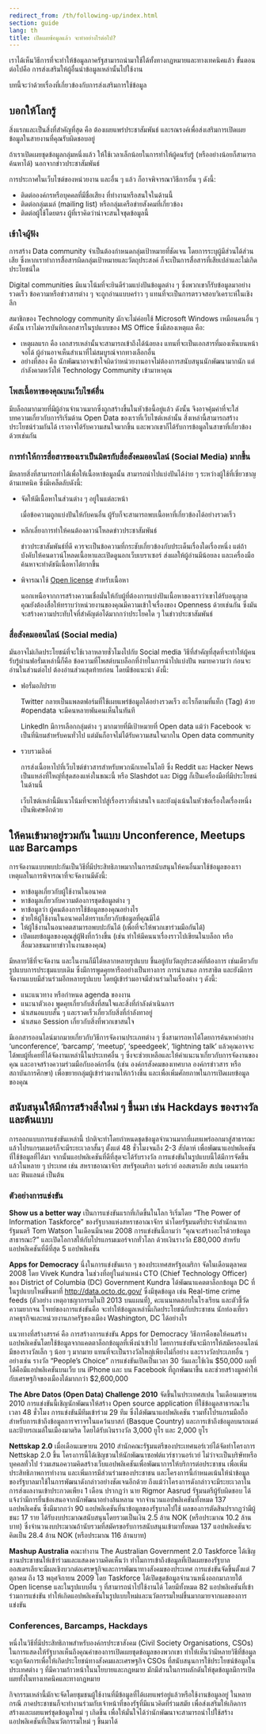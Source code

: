 ```yaml
---
redirect_from: /th/following-up/index.html
section: guide
lang: th
title: เปิดเผยข้อมูลแล้ว จะทำอย่างไรต่อไป?
---
```


เราได้เห็นวิธีการที่จะทำให้ข้อมูลภาครัฐสามารถนำมาใช้ได้ทั้งทางกฎหมายและทางเทคนิคแล้ว ขั้นตอนต่อไปคือ การส่งเสริมให้ผู้อื่นนำข้อมูลเหล่านั้นไปใช้งาน

บทนี้จะว่าด้วยเรื่องที่เกี่ยวข้องกับการส่งเสริมการใช้ข้อมูล

## บอกให้โลกรู้

สิ่งแรกและเป็นสิ่งที่สำคัญที่สุด คือ ต้องเผยแพร่ประชาสัมพันธ์ และรณรงค์เพื่อส่งเสริมการเปิดเผยข้อมูลในสายงานที่คุณรับผิดชอบอยู่

ถ้าเราเปิดเผยชุดข้อมูลกลุ่มหนึ่งแล้ว ให้ใช้เวลาเล็กน้อยในการทำให้ผู้คนรับรู้ (หรืออย่างน้อยก็สามารถค้นหาได้) นอกจากข่าวประชาสัมพันธ์

การประกาศในเว็บไซต์ของหน่วยงาน และอื่น ๆ แล้ว ก็อาจพิจารณาวิธีการอื่น ๆ ดังนี้:

- ติดต่อองค์กรหรือบุคคลที่มีชื่อเสียง ที่ทำงานหรือสนใจในด้านนี้
- ติดต่อกลุ่มเมล์ (mailing list) หรือกลุ่มเครือข่ายสังคมที่เกี่ยวข้อง
- ติดต่อผู้ใช้โดยตรง ผู้ที่เราคิดว่าน่าจะสนใจชุดข้อมูลนี้

### เข้าใจผู้ฟัง

การสร้าง Data community จำเป็นต้องกำหนดกลุ่มเป้าหมายที่ชัดเจน โดยการระบุผู้มีส่วนได้ส่วนเสีย ซึ่งหากเราทำการสื่อสารผิดกลุ่มเป้าหมายและวัตถุประสงค์ ก็จะเป็นการสื่อสารที่เสียเปล่าและไม่เกิดประโยชน์ใด

Digital communities มีแนวโน้มที่จะยินดีร่วมแบ่งปันข้อมูลต่าง ๆ ซึ่งพวกเขาก็รับข้อมูลมาอย่างรวดเร็ว ข้อความหรือข่าวสารต่าง ๆ จะถูกอ่านแบบคร่าว ๆ แทนที่จะเป็นการตรวจสอบวิเคราะห์ในเชิงลึก

สมาชิกของ Technology community มักจะไม่ค่อยใช้ Microsoft Windows เหมือนคนอื่น ๆ ดังนั้น เราไม่ควรบันทึกเอกสารในรูปแบบของ MS Office ซึ่งมีสองเหตุผล คือ:

- เหตุผลแรก คือ เอกสารเหล่านั้นจะสามารถเข้าถึงได้น้อยลง แทนที่จะเป็นเอกสารที่มองเห็นบนหน้าจอได้ ผู้อ่านอาจเห็นสำเนาที่ไม่สมบูรณ์จากทางเลือกอื่น
- อย่างที่สอง คือ นักพัฒนาอาจเข้าใจผิดว่าหน่วยงานอาจไม่ต้องการสนับสนุนนักพัฒนามากนัก แต่กำลังคาดหวังให้ Technology Community เข้ามาหาคุณ

###  โพสเนื้อหาของคุณบนเว็บไซต์อื่น

มีบล็อกมากมายที่มีผู้อ่านจำนวนมากซึ่งถูกสร้างขึ้นในหัวข้อนี้อยู่แล้ว ดังนั้น จึงอาจคุ้มค่าที่จะใส่บทความเกี่ยวกับการริเริ่มด้าน Open Data ของเราที่เว็บไซต์เหล่านั้น สิ่งเหล่านี้สามารถสร้างประโยชน์ร่วมกันได้ เราอาจได้รับความสนใจมากขึ้น และพวกเขาก็ได้รับการข้อมูลในสาขาที่เกี่ยวข้องด้วยเช่นกัน

###  การทำให้การสื่อสารของเราเป็นมิตรกับสื่อสังคมออนไลน์ (Social Media) มากขึ้น

มีหลายสิ่งที่สามารถทำได้เพื่อให้เนื้อหาข้อมูลนั้น สามารถนำไปแบ่งปันได้ง่าย ๆ ระหว่างผู้ใช้ที่เชี่ยวชาญด้านเทคนิค ซึ่งมีเคล็ดลับดังนี้:

- จัดให้มีเนื้อหาในส่วนต่าง ๆ อยู่ในแต่ละหน้า

    เมื่อข้อความถูกแบ่งปันให้กับคนอื่น ผู้รับก็จะสามารถพบเนื้อหาที่เกี่ยวข้องได้อย่างรวดเร็ว

- หลีกเลี่ยงการทำให้คนต้องดาวน์โหลดข่าวประชาสัมพันธ์

    ข่าวประชาสัมพันธ์ที่ดี ควรจะเป็นข้อความที่กระชับเกี่ยวข้องกับประเด็นเรื่องใดเรื่องหนึ่ง แต่ถ้าบังคับให้คนดาวน์โหลดเนื้อหาและเปิดดูนอกเว็บเบราเซอร์ ส่งผลให้ผู้อ่านมีน้อยลง และเครื่องมือค้นหาจะทำดัชนีเนื้อหาได้ยากขึ้น

- พิจารณาใช้ [Open license](http://opendefinition.org/licenses/#content) สำหรับเนื้อหา

    นอกเหนือจากการสร้างความเชื่อมั่นให้กับผู้ที่ต้องการแบ่งปันเนื้อหาของเราว่าเขาได้รับอนุญาต คุณยังต้องสื่อให้ทราบว่าหน่วยงานของคุณมีความเข้าใจเรื่องของ Openness ด้วยเช่นกัน ซึ่งมันจะสร้างความประทับใจที่สำคัญต่อได้มากกว่าประโยคใด ๆ ในข่าวประชาสัมพันธ์

###  สื่อสังคมออนไลน์ (Social media)

มันอาจไม่เกิดประโยชน์ที่จะใช้เวลาหลายชั่วโมงไปกับ Social media วิธีที่สำคัญที่สุดที่จะทำให้ผู้คนรับรู้ผ่านฟอรั่มเหล่านี้ก็คือ ข้อความที่โพสต์บนบล็อกที่ง่ายในการนำไปแบ่งปัน หมายความว่า ก่อนจะอ่านในส่วนต่อไป ต้องอ่านส่วนสุดท้ายก่อน โดยมีข้อแนะนำ ดังนี้:

- ฟอรั่มอภิปราย

    Twitter กลายเป็นแพลตฟอร์มที่ใช้เผยแพร่ข้อมูลได้อย่างรวดเร็ว อะไรก็ตามที่แท็ก (Tag) ด้วย \#opendata จะมีคนหลายพันคนเห็นในทันที

    LinkedIn มีการเลือกกลุ่มต่าง ๆ มากมายที่มีเป้าหมายที่ Open data
แม้ว่า Facebook จะเป็นที่นิยมสำหรับคนทั่วไป แต่มันก็อาจไม่ได้รับความสนใจมากใน Open data community

- รวบรวมลิงค์

    การส่งเนื้อหาไปที่เว็บไซต์ข่าวสารสำหรับพวกนักเทคโนโลยี ซึ่ง Reddit และ Hacker News เป็นแหล่งที่ใหญ่ที่สุดสองแห่งในขณะนี้ หรือ Slashdot และ Digg ก็เป็นเครื่องมือที่มีประโยชน์ในด้านนี้

    เว็บไซต์เหล่านี้มีแนวโน้มที่จะพาไปสู่เรื่องราวที่น่าสนใจ และยังมุ่งเน้นในหัวข้อเรื่องใดเรื่องหนึ่งเป็นพิเศษอีกด้วย

## ให้คนเข้ามาอยู่รวมกัน ในแบบ Unconference, Meetups และ Barcamps

การจัดงานแบบพบปะกันเป็นวิธีที่มีประสิทธิภาพมากในการสนับสนุนให้คนอื่นมาใช้ข้อมูลของเรา เหตุผลในการพิจารณาที่จะจัดงานมีดังนี้:

- หาข้อมูลเกี่ยวกับผู้ใช้งานในอนาคต
- หาข้อมูลเกี่ยวกับความต้องการชุดข้อมูลต่าง ๆ
- หาข้อมูลว่า ผู้คนต้องการใช้ข้อมูลของคุณอย่างไร
- ช่วยให้ผู้ใช้งานในอนาคตได้ทราบเกี่ยวกับข้อมูลที่คุณมีได้
- ให้ผู้ใช้งานในอนาคตสามารถพบปะกันได้ (เพื่อที่จะให้พวกเขาร่วมมือกันได้)
- เปิดเผยข้อมูลของคุณสู่ผู้ฟังที่กว้างขึ้น (เช่น ทำให้มีคนนาเรื่องราวไปเขียนในบล็อก หรือ สื่อมวลชนมาทาข่าวในงานของคุณ)

มีหลายวิธีที่จะจัดงาน และในงานก็มีได้หลากหลายรูปแบบ ขึ้นอยู่กับวัตถุประสงค์ที่ต้องการ เช่นเดียวกับรูปแบบการประชุมแบบเดิม ซึ่งมีการพูดคุยหารืออย่างเป็นทางการ การนำเสนอ การสาธิต และยังมีการจัดงานแบบมีส่วนร่วมอีกหลายรูปแบบ โดยผู้เข้าร่วมอาจมีส่วนร่วมในเรื่องต่าง ๆ ดังนี้:

- แนะแนวทาง หรือกำหนด agenda ของงาน
- แนะนาตัวเอง พูดคุยเกี่ยวกับสิ่งที่สนใจและสิ่งที่กำลังดำเนินการ
- นำเสนอแบบสั้น ๆ และรวดเร็วเกี่ยวกับสิ่งที่กำลังทาอยู่
- นำเสนอ Session เกี่ยวกับสิ่งที่พวกเขาสนใจ

มีเอกสารออนไลน์มากมายเกี่ยวกับวิธีการจัดงานประเภทต่าง ๆ ซึ่งสามารถหาได้โดยการค้นหาคำอย่าง ‘unconference’, ‘barcamp’, ‘meetup’, ‘speedgeek’, ‘lightning talk’ แล้วคุณอาจจะได้พบผู้ที่เคยที่ได้จัดงานเหล่านี้ในประเทศอื่น ๆ ซึ่งจะช่วยเหลือและให้คำแนะนาเกี่ยวกับการจัดงานของคุณ และอาจสร้างความร่วมมือกับองค์กรอื่น (เช่น องค์กรสังคมของเทศบาล องค์กรข่าวสาร หรือสถาบันการศึกษา) เพื่อขยายกลุ่มผู้เข้าร่วมงานให้กว้างขึ้น และเพื่อเพิ่มศักยภาพในการเปิดเผยข้อมูลของคุณ

## สนับสนุนให้มีการสร้างสิ่งใหม่ ๆ ขึ้นมา เช่น Hackdays ของรางวัล และต้นแบบ

การออกแบบการแข่งขันเหล่านี้ ปกติจะทำโดยกำหนดชุดข้อมูลจำนวนมากที่เผยแพร่ออกมาสู่สาธารณะ แล้วโปรแกรมเมอร์ก็จะมีระยะเวลาสั้นๆ ตั้งแต่ 48 ชั่วโมงจนถึง 2-3 สัปดาห์ เพื่อพัฒนาแอปพลิเคชันที่ใช้ข้อมูลที่ได้มา จากนั้นแอปพลิเคชันที่ดีที่สุดจะได้รับรางวัล การแข่งขันในรูปแบบนี้ได้มีการจัดขึ้นแล้วในหลาย ๆ ประเทศ เช่น สหราชอาณาจักร สหรัฐอเมริกา นอร์เวย์ ออสเตรเลีย สเปน เดนมาร์ก และ ฟินแลนด์ เป็นต้น

### ตัวอย่างการแข่งขัน

**Show us a better way** เป็นการแข่งขันแรกที่เกิดขึ้นในโลก ริเริ่มโดย “The Power of Information Taskforce” ของรัฐบาลแห่งสหราชอาณาจักร นำโดยรัฐมนตรีประจำสำนักนายกรัฐมนตรี Tom Watson ในเดือนมีนาคม 2008 การแข่งขันนี้ถามว่า “คุณจะสร้างอะไรด้วยข้อมูลสาธารณะ?” และเปิดโอกาสให้กับโปรแกรมเมอร์จากทั่วโลก ด้วยเงินรางวัล £80,000 สำหรับแอปพลิเคชันที่ดีที่สุด 5 แอปพลิเคชัน

**Apps for Democracy** นึ่งในการแข่งขันแรก ๆ ของประเทศสหรัฐอเมริกา จัดในเดือนตุลาคม 2008 โดย Vivek Kundra ในช่วงที่อยู่ในตำแหน่ง CTO (Chief Technology Officer) ของ District of Columbia (DC) Government Kundra ได้พัฒนาแคตตาล็อกข้อมูล DC ที่ในรูปแบบใหม่ขึ้นมาที่ http://data.octo.dc.gov/ ซึ่งมีชุดข้อมูล เช่น Real-time crime feeds (ตัวอย่าง เหตุอาชญากรรมในปี 2013 บนแผนที่), คะแนนทดสอบในโรงเรียน และตัวชี้วัดความยากจน โจทย์ของการแข่งขันคือ จะทำให้ข้อมูลเหล่านี้เกิดประโยชน์กับประชาชน นักท่องเที่ยว ภาคธุรกิจและหน่วยงานภาครัฐของเมือง Washington, DC ได้อย่างไร

แนวทางที่สร้างสรรค์ คือ การสร้างการแข่งขัน Apps for Democracy วิธีการคือขอให้คนสร้างแอปพลิเคชันโดยใช้ข้อมูลจากแคตตาล็อกข้อมูลที่เพิ่งนำเข้าไป โดยการแข่งขันจะมีการให้สมัครออนไลน์ มีของรางวัลเล็ก ๆ น้อย ๆ มากมาย แทนที่จะเป็นรางวัลใหญ่เพียงไม่กี่อย่าง และรางวัลประเภทอื่น ๆ อย่างเช่น รางวัล “People’s Choice” การแข่งขันเปิดเป็นเวลา 30 วันและใช้เงิน $50,000 ผลที่ได้คือมีแอปพลิเคชันบนเว็บ บน iPhone และ บน Facebook ที่ถูกพัฒนาขึ้น และช่วยสร้างมูลค่าให้กับเศรษฐกิจของเมืองได้มากกว่า $2,600,000

**The Abre Datos (Open Data) Challenge 2010** จัดขึ้นในประเทศสเปน ในเดือนเมษายน 2010 การแข่งขันนี้เชิญนักพัฒนาให้สร้าง Open source application ที่ใช้ข้อมูลสาธารณะในเวลา 48 ชั่วโมง การแข่งขันมีทีมเข้าร่วม 29 ทีม ซึ่งได้พัฒนาแอปพลิเคชัน รวมทั้งโปรแกรมมือถือสำหรับการเข้าถึงข้อมูลการจราจรในแคว้นบาสก์ (Basque Country) และการเข้าถึงข้อมูลบนรถเมล์และป้ายรถเมล์ในเมืองมาดริด โดยได้รับเงินรางวัล 3,000 ยูโร และ 2,000 ยูโร

**Nettskap 2.0** เมื่อเดือนเมษายน 2010 สำนักคณะรัฐมนตรีของประเทศนอร์เวย์ได้จัดทำโครงการ Nettskap 2.0 ขึ้น โครงการนี้ได้เชิญชวนให้นักพัฒนาซอฟต์แวร์ชาวนอร์เวย์ ไม่ว่าจะเป็นบริษัทหรือบุคคลทั่วไป ร่วมเสนอความคิดสร้างเว็บแอปพลิเคชันเพื่อพัฒนาการให้บริการต่อประชาชน เพื่อเพิ่มประสิทธิภาพการทำงาน และเพิ่มการมีส่วนร่วมของประชาชน และโครงการนี้กำหนดเน้นให้นำข้อมูลของรัฐบาลมาใช้ในการพัฒนาดังกล่าวอย่างชัดเจนอีกด้วย ถึงแม้ว่าโครงการดังกล่าวจะมีระยะเวลาในการส่งผลงานเข้าประกวดเพียง 1 เดือน ปรากฏว่า นาย Rigmor Aasrud รัฐมนตรีผู้รับผิดชอบ ได้แจ้งว่ามีการยื่นข้อเสนอจากนักพัฒนาอย่างล้นหลาม จากจำนวนแอปพลิเคชันทั้งหมด 137 แอปพลิเคชัน ซึ่งมีมากกว่า 90 แอปพลิเคชันที่นาข้อมูลของรัฐบาลไปใช้ ผลของการตัดสินปรากฏว่ามีผู้ชนะ 17 ราย ได้รับงบประมาณสนับสนุนโดยรวมเป็นเงิน 2.5 ล้าน NOK (หรือประมาณ 10.2 ล้านบาท) ซึ่งจำนวนงบประมาณถ้านับรวมที่สมัครขอรับการสนับสนุนเข้ามาทั้งหมด 137 แอปพลิเคชันจะคิดเป็น 28.4 ล้าน NOK (หรือประมาณ 116 ล้านบาท)

**Mashup Australia** คณะทำงาน The Australian Government 2.0 Taskforce ได้เชิญชวนประชาชนให้เข้าร่วมและแสดงความคิดเห็นว่า ทำไมการเข้าถึงข้อมูลที่เปิดเผยของรัฐบาลออสเตรเลียจะมีผลเชิงบวกต่อเศรษฐกิจและการพัฒนาทางสังคมของประเทศ การแข่งขันจัดขึ้นตั้งแต่ 7 ตุลาคม ถึง 13 พฤศจิกายน 2009 โดย Taskforce ได้เปิดชุดข้อมูลจำนวนหนึ่งออกมาภายใต้ Open license และในรูปแบบอื่น ๆ ที่สามารถนำไปใช้งานได้ โดยมีทั้งหมด 82 แอปพลิเคชันที่เข้าร่วมการแข่งขัน ทำให้เกิดแอปพลิเคชันในรูปแบบใหม่และนวัตกรรมใหม่ขึ้นมากมายจากผลของการแข่งขัน

### Conferences, Barcamps, Hackdays

หนึ่งในวิธีที่มีประสิทธิภาพสำหรับองค์กรประชาสังคม (Civil Society Organisations, CSOs) ในการแสดงให้รัฐบาลเห็นถึงคุณค่าของการเปิดเผยชุดข้อมูลของพวกเขา ทำให้เห็นว่ามีหลายวิธีที่ข้อมูลจะถูกจัดการเพื่อให้เกิดประโยชน์ทางสังคมและเศรษฐกิจ CSOs ที่สนับสนุนการใช้ประโยชน์ข้อมูลในประเทศต่าง ๆ ที่มีความก้าวหน้าในนโยบายและกฎหมาย มักมีส่วนในการผลักดันให้ชุดข้อมูลมีการเปิดเผยทั้งในทางเทคนิคและทางกฎหมาย

กิจกรรมเหล่านี้มักจะจัดโดยชุมชนผู้ใช้งานที่มีข้อมูลที่ได้เผยแพร่อยู่แล้วหรือใช้งานข้อมูลอยู่ ในหลายกรณี ภาคประชาชนก็จะทำงานร่วมกับเจ้าหน้าที่ของรัฐที่มีแนวคิดที่ร่วมสมัย เพื่อส่งเสริมให้เกิดการสร้างและเผยแพร่ชุดข้อมูลใหม่ ๆ เกิดขึ้น เพื่อให้มั่นใจได้ว่านักพัฒนาจะสามารถนำไปใช้สร้างแอปพลิเคชันที่เป็นนวัตกรรมใหม่ ๆ ขึ้นมาได้

